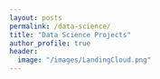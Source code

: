 ```yaml
---
layout: posts
permalink: /data-science/
title: "Data Science Projects"
author_profile: true
header:
  image: "/images/LandingCloud.png"
---
```



